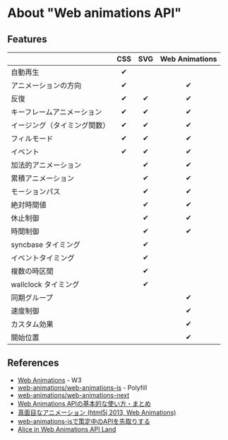 # About "Web animations API"

## Features

|    | CSS | SVG | Web Animations |
|:---|:---:|:---:|:--------------:|
|自動再生|✔||||
|アニメーションの方向|✔||✔|
|反復|✔|✔|✔|
|キーフレームアニメーション|✔|✔|✔|
|イージング（タイミング関数）|✔|✔|✔|
|フィルモード|✔|✔|✔|
|イベント|✔|✔|✔|
|加法的アニメーション||✔|✔|
|累積アニメーション||✔|✔|
|モーションパス||✔|✔|
|絶対時間値||✔|✔|
|休止制御||✔|✔|
|時間制御||✔|✔|
|syncbase タイミング||✔||
|イベントタイミング||✔||
|複数の時区間||✔||
|wallclock タイミング||✔||
|同期グループ|||✔|
|速度制御|||✔|
|カスタム効果|||✔|
|開始位置|||✔|

## References
- [Web Animations](https://www.w3.org/TR/web-animations/) - W3
- [web-animations/web-animations-js](https://github.com/web-animations/web-animations-js) - Polyfill
- [web-animations/web-animations-next](https://github.com/web-animations/web-animations-next)
- [Web Animations APIの基本的な使い方・まとめ](http://www.h2.dion.ne.jp/~defghi/webanim/webanim.htm)
- [真面目なアニメーション (html5j 2013, Web Animations)](http://www.slideshare.net/brianskold/html5j-2013)
- [web-animations-jsで策定中のAPIを先取りする](http://qiita.com/haribote/items/a8fc84d6cc2fd4abbf72)
- [Alice in Web Animations API Land](http://www.slideshare.net/CrowChick/alice-in-web-animations-api-land)
